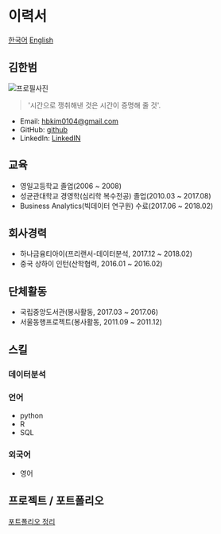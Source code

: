 # 이력서

[한국어](./README.md) [English](./README_en.md)

## 김한범
![프로필사진](https://github.com/hbkimhbkim/Resume/blob/master/images/hbkim.JPG)

>'시간으로 쟁취해낸 것은 시간이 증명해 줄 것'. <br/>

- Email: hbkim0104@gmail.com
- GitHub: [github](https://github.com/hbkimhbkim)
- LinkedIn: [LinkedIN](https://www.linkedin.com/in/hanbum-kim-a2b08b163/)

## 교육
- 영일고등학교 졸업(2006 ~ 2008)
- 성균관대학교 경영학(심리학 복수전공) 졸업(2010.03 ~ 2017.08)
- Business Analytics(빅데이터 연구원) 수료(2017.06 ~ 2018.02)

## 회사경력
- 하나금융티아이(프리랜서-데이터분석, 2017.12 ~ 2018.02)
- 중국 상하이 인턴(산학협력, 2016.01 ~ 2016.02)

## 단체활동
- 국립중앙도서관(봉사활동, 2017.03 ~ 2017.06)
- 서울동행프로젝트(봉사활동, 2011.09 ~ 2011.12)

## 스킬
### 데이터분석
### 언어
- python
- R
- SQL

### 외국어
- 영어

## 프로젝트 / 포트폴리오
[포트폴리오 정리](github.com/hbkimhbkim/Portfolio_ML)

